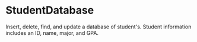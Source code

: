 # StudentDatabase
Insert, delete, find, and update a database of student's. Student information includes an ID, name, major, and GPA.
